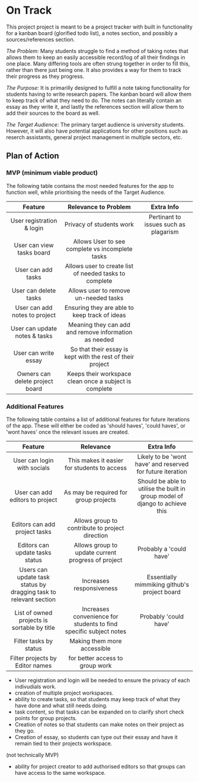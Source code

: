 # On Track
This project project is meant to be a project tracker with built in functionality for a kanban board (glorified todo list), a notes section, and possibly a sources/references section.

*The Problem:*
Many students struggle to find a method of taking notes that allows them to keep an easily accessible record/log of all their findings in one place. Many differing tools are often strung together in order to fill this, rather than there just being one. It also provides a way for them to track their progress as they progress.

*The Purpose:*
It is primarilly designed to fulfill a note taking functionality for students having to write research papers. The kanban board will allow them to keep track of what they need to do. The notes can literally contain an essay as they write it, and lastly the references section will allow them to add their sources to the board as well.

*The Target Audience:*
The primary target audience is university students. However, it will also have potential applications for other positions such as reserch assistants, general project management in multiple sectors, etc.


## Plan of Action
### MVP (minimum viable product)
The following table contains the most needed features for the app to function well, while prioritising the needs of the Target Audience.

|Feature                  |Relevance to Problem    |Extra Info                            |
|:-----------------------:|:----------------------:|:------------------------------------:|
|User registration & login|Privacy of students work|Pertinant to issues such as plagarism |
|User can view tasks board|Allows User to see complete vs incomplete tasks|               |
|User can add tasks       |Allows user to create list of needed tasks to complete|        |
|User can delete tasks    |Allows user to remove un-needed tasks|                         |
|User can add notes to project|Ensuring they are able to keep track of ideas|             |
|User can update notes & tasks|Meaning they can add and remove information as needed|     |
|User can write essay     |So that their essay is kept with the rest of their project|    |
|Owners can delete project board|Keeps their workspace clean once a subject is complete|  |


### Additional Features
The following table contains a list of additional features for future iterations of the app. These will either be coded as 'should haves', 'could haves', or 'wont haves' once the relevant issues are created.

|Feature                        |Relevance                                         |Extra Info                                                                  |
|:-----------------------------:|:------------------------------------------------:|:--------------------------------------------------------------------------:|
|User can login with socials    |This makes it easier for students to access       |Likely to be 'wont have' and reserved for future iteration                  |
|User can add editors to project|As may be required for group projects             |Should be able to utilise the built in group model of django to achieve this|
|Editors can add project tasks  |Allows group to contribute to project direction   |                                                                            |
|Editors can update tasks status|Allows group to update current progress of project|Probably a 'could have'                                                     |
|Users can update task status by dragging task to relevant section|Increases responsiveness|Essentially mimmiking github's project board                        |
|List of owned projects is sortable by title|Increases convenience for students to find specific subject notes|Probably 'could have'                            |
|Filter tasks by status         |Making them more accessible                       |                                                                            |
|Filter projects by Editor names|for better access to group work                   |                                                                            |




- User registration and login will be needed to ensure the privacy of each indivudials work.
- creation of multiple project workspaces.
- ability to create tasks, so that students may keep track of what they have done and what still needs doing.
- task content, so that tasks can be expanded on to clarify short check points for group projects.
- Creation of notes so that students can make notes on their project as they go.
- Creation of essay, so students can type out their essay and have it remain tied to their projects workspace.



(not technically MVP)
- ability for project creator to add authorised editors so that groups can have access to the same workspace.